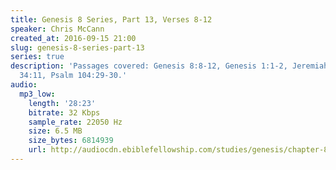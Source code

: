 ```yaml
---
title: Genesis 8 Series, Part 13, Verses 8-12
speaker: Chris McCann
created_at: 2016-09-15 21:00
slug: genesis-8-series-part-13
series: true
description: 'Passages covered: Genesis 8:8-12, Genesis 1:1-2, Jeremiah 4:22-23, Isaiah
  34:11, Psalm 104:29-30.'
audio:
  mp3_low:
    length: '28:23'
    bitrate: 32 Kbps
    sample_rate: 22050 Hz
    size: 6.5 MB
    size_bytes: 6814939
    url: http://audiocdn.ebiblefellowship.com/studies/genesis/chapter-8/2016.09.15_McCann_-_Genesis_8_Series_Part_13.mp3
---
```

